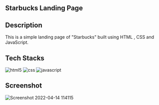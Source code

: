 ## Starbucks Landing Page

## Description

This is a simple landing page of "Starbucks" built using HTML , CSS and JavaScript.

## Tech Stacks
<p>
<img src="https://img.shields.io/badge/HTML5-E34F26?style=for-the-badge&logo=html5&logoColor=white" alt="html5" />
<img src="https://img.shields.io/badge/CSS3-1572B6?style=for-the-badge&logo=css3&logoColor=white" alt="css" />
<img src="https://img.shields.io/badge/JavaScript-F7DF1E?style=for-the-badge&logo=javascript&logoColor=black" alt="javascript" />
</p>

## Screenshot
![Screenshot 2022-04-14 114115](https://user-images.githubusercontent.com/96786500/163324614-804b7cd9-23ee-4e26-8eec-d5b33e6145f1.png)

